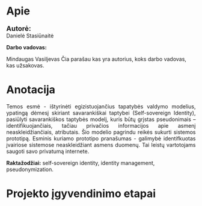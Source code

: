 # Apie

<p>
    <div style="font-weight:bold; font-size:large">Autorė:</div> Danielė Stasiūnaitė
</p>

<p style="font-weight:bold">Darbo vadovas:</p> Mindaugas Vasiljevas
Čia parašau kas yra autorius, koks darbo vadovas, kas užsakovas.

# Anotacija

<p style="text-align: justify">
Temos esmė - ištyrinėti egizistuojančius tapatybės valdymo modelius, ypatingą dėmesį skiriant savarankiškai taptybei (Self-sovereign Identity), pasiūlyti savarankiškos taptybės modelį, kuris būtų grįstas pseudonimais – identifikuojančiais, tačiau privačios informacijos apie asmenį neaskleidžiančiais, atributais. Šio modelio pagrindu reikės sukurti sistemos prototipą. Esminis kuriamo prototipo pranašumas - galimybė identifkuotas įvairiose sistemose neaskleidžiant asmens duomenų. Tai leistų vartotojams saugoti savo privatumą internete.</p>

**Raktažodžiai:** self-sovereign identity, identity management, pseudonymization.

# Projekto įgyvendinimo etapai

